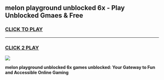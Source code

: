 
## melon playground unblocked 6x - Play Unblocked Gmaes & Free
<h3>
<a href="https://news.freeplayer.one?title=melon_playground_unblocked_6x&ref=16F">CLICK TO PLAY</a></h3>
<hr>

<h3>
<a href="https://news.freeplayer.one?title=melon_playground_unblocked_6x&ref=16F">CLICK 2 PLAY</a>
  
</h3>

<a href="https://news.freeplayer.one?title=melon_playground_unblocked_6x&ref=16F/"><img src="https://clearcache.store/games.png"></a>


**melon playground unblocked 6x games unblocked: Your Gateway to Fun and Accessible Online Gaming**
